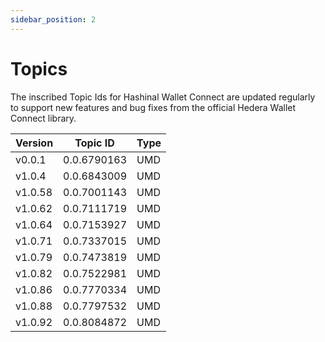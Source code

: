 ```yaml
---
sidebar_position: 2
---
```


# Topics

The inscribed Topic Ids for Hashinal Wallet Connect are updated regularly to support new features and bug fixes from the official Hedera Wallet Connect library.

| Version | Topic ID    | Type |
| ------- | ----------- | ---- |
| v0.0.1  | 0.0.6790163 | UMD  |
| v1.0.4  | 0.0.6843009 | UMD  |
| v1.0.58 | 0.0.7001143 | UMD  |
| v1.0.62 | 0.0.7111719 | UMD  |
| v1.0.64 | 0.0.7153927 | UMD  |
| v1.0.71 | 0.0.7337015 | UMD  |
| v1.0.79 | 0.0.7473819 | UMD  |
| v1.0.82 | 0.0.7522981 | UMD  |
| v1.0.86 | 0.0.7770334 | UMD  |
| v1.0.88 | 0.0.7797532 | UMD  |
| v1.0.92 | 0.0.8084872 | UMD  |